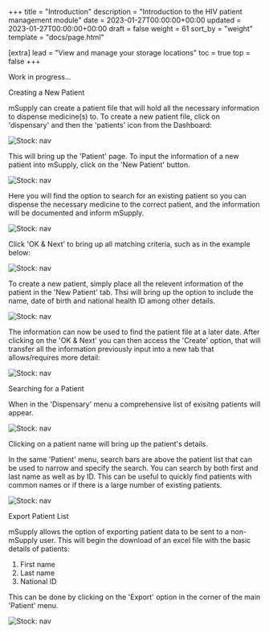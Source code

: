 +++
title = "Introduction"
description = "Introduction to the HIV patient management module"
date = 2023-01-27T00:00:00+00:00
updated = 2023-01-27T00:00:00+00:00
draft = false
weight = 61
sort_by = "weight"
template = "docs/page.html"

[extra]
lead = "View and manage your storage locations"
toc = true
top = false
+++

Work in progress...

Creating a New Patient 

mSupply can create a patient file that will hold all the necessary information to dispense medicine(s) to. To create a new patient file, click on 'dispensary' and then the 'patients' icon from the Dashboard:

![Stock: nav](/docs/module-hiv/images/Access_Patient.png)


This will bring up the 'Patient' page. To input the information of a new patient into mSupply, click on the 'New Patient' button. 

![Stock: nav](/docs/module-hiv/images/New_Patient.png)

Here you will find the option to search for an existing patient so you can dispense the necessary medicine to the correct patient, and the information will be documented and inform mSupply. 

![Stock: nav](/docs/module-hiv/images/Patient_Details.png)

Click 'OK & Next' to bring up all matching criteria, such as in the example below:

![Stock: nav](/docs/module-hiv/images/Matching_Patients.png)

To create a new patient, simply place all the relevent information of the patient in the 'New Patient' tab. Thsi will bring up the option to include the name, date of birth and national health ID among other details. 

![Stock: nav](/docs/module-hiv/images/Patient_Details.png)

The information can now be used to find the patient file at a later date. After clicking on the 'OK & Next' you can then access the 'Create' option, that will transfer all the information previously input into a new tab that allows/requires more detail:

![Stock: nav](/docs/module-hiv/images/Create_Patient.png)

Searching for a Patient 

When in the 'Dispensary' menu a comprehensive list of exisitng patients will appear. 

![Stock: nav](/docs/module-hiv/images/Search_Patient.png)

Clicking on a patient name will bring up the patient's details.

In the same 'Patient' menu, search bars are above the patient list that can be used to narrow and specify the search. You can search by both first and last name as well as by ID. This can be useful to quickly find patients with common names or if there is a large number of existing patients. 

![Stock: nav](/docs/module-hiv/images/Narrow_Search_Patient.png)

Export Patient List

mSupply allows the option of exporting patient data to be sent to a non-mSupply user. This will begin the download of an excel file with the basic details of patients:

1) First name
2) Last name
3) National ID

This can be done by clicking on the 'Export' option in the corner of the main 'Patient' menu. 

![Stock: nav](/docs/module-hiv/images/Export_Patients.png)

